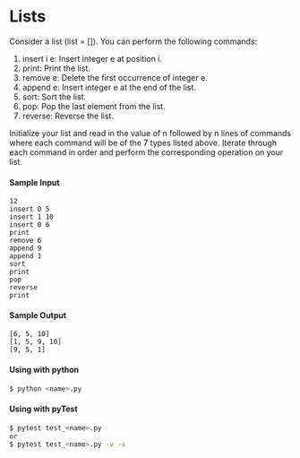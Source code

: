# Lists



Consider a list (list = []). You can perform the following commands:
1. insert i e: Insert integer e at position i.
2. print: Print the list.
3. remove e: Delete the first occurrence of integer e.
4. append e: Insert integer e at the end of the list.
5. sort: Sort the list.
6. pop: Pop the last element from the list.
7. reverse: Reverse the list.

Initialize your list and read in the value of n followed by n lines of commands where each command will be of the 7 types listed above.
Iterate through each command in order and perform the corresponding operation on your list.

#### Sample Input
```
12
insert 0 5
insert 1 10
insert 0 6
print
remove 6
append 9
append 1
sort
print
pop
reverse
print
```

#### Sample Output
```
[6, 5, 10]
[1, 5, 9, 10]
[9, 5, 1]
```

#### Using with python
```bash
$ python <name>.py
```

#### Using with pyTest
```bash
$ pytest test_<name>.py
or
$ pytest test_<name>.py -v -s
```
